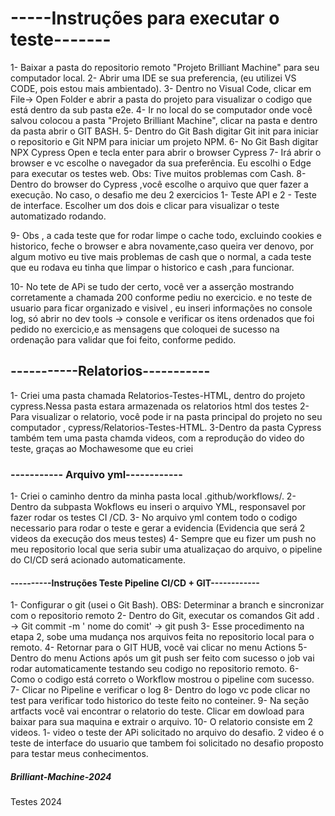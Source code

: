 # -----Instruções para executar o teste------- 

1- Baixar a pasta do repositorio remoto "Projeto Brilliant Machine" para seu computador local.
2- Abrir uma IDE se sua preferencia, (eu utilizei VS CODE, pois estou mais ambientado).
3- Dentro no Visual Code, clicar em File-> Open Folder e abrir a pasta do projeto para visualizar o codigo que está dentro da sub pasta e2e.
4- Ir no local do se computador onde você salvou colocou a pasta "Projeto Brilliant Machine", clicar na pasta e dentro da pasta abrir o GIT BASH. 
5- Dentro do Git Bash digitar Git init para iniciar o repositorio e Git NPM para iniciar um projeto NPM.
6- No Git Bash digitar NPX Cypress Open e tecla enter para abrir o browser Cypress
7- Irá abrir o browser e vc escolhe o navegador da sua preferência. Eu escolhi o Edge para executar os testes web. Obs: Tive muitos problemas com Cash.
8- Dentro do browser do Cypress ,você escolhe o arquivo que quer fazer a execução. 
No caso, o desafio me deu 2 exercicios 1- Teste API e 2 - Teste de interface. Escolher um dos dois e clicar para visualizar o teste automatizado rodando.

9- Obs , a cada teste que for rodar limpe o cache todo, excluindo cookies e historico, feche o browser e abra novamente,caso queira ver denovo, por algum motivo eu tive mais problemas de cash que o normal, a cada teste que eu rodava eu tinha que limpar o historico e cash ,para funcionar.

10- No tete de APi se tudo der certo, você ver a asserção mostrando corretamente a chamada 200 conforme pediu no exercicio. 
e no teste de usuario para ficar organizado e visivel , eu inseri informações no console log, só abrir no dev tools -> console e verificar os itens ordenados que foi pedido no exercicio,e as mensagens que coloquei de sucesso na ordenação para validar que foi feito, conforme pedido.

## -----------Relatorios-----------

1- Criei uma pasta chamada Relatorios-Testes-HTML, dentro do projeto cypress.Nessa pasta estara armazenada os relatorios html dos testes
2- Para visualizar o relatorio, você pode ir na pasta principal do projeto no seu computador , cypress/Relatorios-Testes-HTML. 
3-Dentro da pasta Cypress também tem uma pasta chamda videos, com a reprodução do video do teste, graças ao Mochawesome que eu criei 

### ----------- Arquivo yml------------

1- Criei o caminho dentro da minha pasta local .github/workflows/. 
2- Dentro da subpasta Wokflows eu inseri o arquivo YML, responsavel por fazer rodar os testes CI /CD. 
3- No arquivo yml contem todo o codigo necessario para rodar o teste e gerar a evidencia (Evidencia que será 2 videos da execução dos meus testes)
4- Sempre que eu fizer um push no meu repositorio local que seria subir uma atualizaçao do arquivo, o pipeline do CI/CD será acionado automaticamente.

#### ----------Instruções Teste Pipeline CI/CD + GIT------------

1- Configurar o git (usei o Git Bash). OBS: Determinar a branch e sincronizar com o repositorio remoto
2- Dentro do Git, executar os comandos Git add .  -> Git commit -m ' nome do comit' -> git push 
3- Esse procedimento na etapa 2, sobe uma mudança nos arquivos feita no repositorio local para o remoto. 
4- Retornar para o GIT HUB, você vai clicar no menu Actions
5- Dentro do menu Actions após um git push ser feito com sucesso o job vai rodar automaticamente testando seu codigo no repositorio remoto.
6- Como o codigo está correto o Workflow mostrou o pipeline com sucesso.
7- Clicar no Pipeline e verificar o log
8- Dentro do logo vc pode clicar no test para verificar todo historico do teste feito no conteiner.
9- Na seção artfacts você vai encontrar o relatorio do teste. Clicar em dowload para baixar para sua maquina e extrair o arquivo.
10- O relatorio consiste em 2 videos. 1- video o teste der APi solicitado no arquivo do desafio. 2 video é o teste de interface do usuario que tambem foi solicitado no desafio proposto para testar meus conhecimentos.

#####  Brilliant-Machine-2024
Testes 2024
